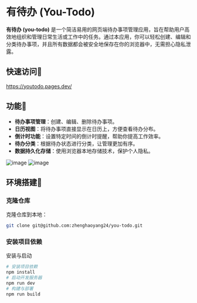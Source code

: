 # 有待办 (You-Todo)

**有待办 (you-todo)** 是一个简洁易用的网页端待办事项管理应用，旨在帮助用户高效地组织和管理日常生活或工作中的任务。通过本应用，你可以轻松创建、编辑和分类待办事项，并且所有数据都会被安全地保存在你的浏览器中，无需担心隐私泄露。

## 快速访问🔗
https://youtodo.pages.dev/

## 功能🎯

- **待办事项管理**：创建、编辑、删除待办事项。
- **日历视图**：将待办事项直接显示在日历上，方便查看待办分布。
- **倒计时功能**：设置特定时间的倒计时提醒，帮助你提高工作效率。
- **待办分类**：根据待办状态进行分类，让管理更加有序。
- **数据持久化存储**：使用浏览器本地存储技术，保护个人隐私。

![image](https://github.com/user-attachments/assets/e75c0523-7f26-4fd6-9335-8ff6a5a063ea)
![image](https://github.com/user-attachments/assets/70a883ce-f154-4ac4-a6fe-0970b1c3357d)

## 环境搭建🧱

### 克隆仓库

克隆仓库到本地：

```bash
git clone git@github.com:zhenghaoyang24/you-todo.git
```

### 安装项目依赖

安装与启动

```bash
# 安装项目依赖
npm install
# 启动开发服务器
npm run dev
# 构建与部署
npm run build
```
